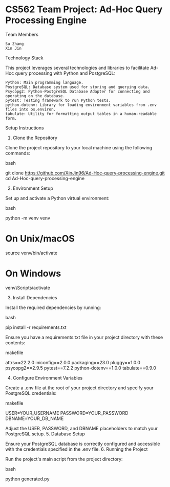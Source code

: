 # CS562 Team Project: Ad-Hoc Query Processing Engine
Team Members

    Su Zhang
    Xin Jin

Technology Stack

This project leverages several technologies and libraries to facilitate Ad-Hoc query processing with Python and PostgreSQL:

    Python: Main programming language.
    PostgreSQL: Database system used for storing and querying data.
    Psycopg2: Python-PostgreSQL Database Adapter for connecting and operating on the database.
    pytest: Testing framework to run Python tests.
    python-dotenv: Library for loading environment variables from .env files into os.environ.
    tabulate: Utility for formatting output tables in a human-readable form.

Setup Instructions
1. Clone the Repository

Clone the project repository to your local machine using the following commands:

bash

git clone https://github.com/XinJin96/Ad-Hoc-query-processing-engine.git
cd Ad-Hoc-query-processing-engine

2. Environment Setup

Set up and activate a Python virtual environment:

bash

python -m venv venv
# On Unix/macOS
source venv/bin/activate  
# On Windows
venv\Scripts\activate

3. Install Dependencies

Install the required dependencies by running:

bash

pip install -r requirements.txt

Ensure you have a requirements.txt file in your project directory with these contents:

makefile

attrs==22.2.0
iniconfig==2.0.0
packaging==23.0
pluggy==1.0.0
psycopg2==2.9.5
pytest==7.2.2
python-dotenv==1.0.0
tabulate==0.9.0

4. Configure Environment Variables

Create a .env file at the root of your project directory and specify your PostgreSQL credentials:

makefile

USER=YOUR_USERNAME
PASSWORD=YOUR_PASSWORD
DBNAME=YOUR_DB_NAME

Adjust the USER, PASSWORD, and DBNAME placeholders to match your PostgreSQL setup.
5. Database Setup

Ensure your PostgreSQL database is correctly configured and accessible with the credentials specified in the .env file.
6. Running the Project

Run the project's main script from the project directory:

bash

python generated.py